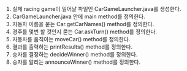 1. 실제 racing game이 일어날 파일인 CarGameLauncher.java를 생성한다.
2. CarGameLauncher.java 안에 main method를 정의한다.
3. 자동차 이름을 묻는 Car.getCarNames() method를 정의한다.
4. 경주를 몇번 할 것인지 묻는 Car.askTurn() method를 정의한다.
5. 자동차를 움직이는 moveCar() method를 정의한다.
6. 결과를 출력하는 printResults() method를 정의한다.
7. 승자를 결정하는 decideWinner() method를 정의한다.
8. 승자를 알리는 announceWinner() method를 정의한다. 